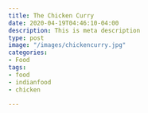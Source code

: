 ```yaml
---
title: The Chicken Curry
date: 2020-04-19T04:46:10-04:00
description: This is meta description
type: post
image: "/images/chickencurry.jpg"
categories:
- Food
tags:
- food
- indianfood
- chicken

---
```


